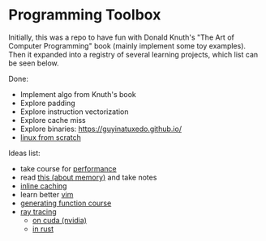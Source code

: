 # Programming Toolbox

Initially, this was a repo to have fun with Donald Knuth's "The Art of Computer Programming" book (mainly implement some toy examples). Then it expanded into a registry of several learning projects, which list can be seen below.

Done:
* Implement algo from Knuth's book
* Explore padding
* Explore instruction vectorization
* Explore cache miss
* Explore binaries: https://guyinatuxedo.github.io/
* [linux from scratch](https://linuxfromscratch.org/)

Ideas list:
* take course for [performance](https://ocw.mit.edu/courses/electrical-engineering-and-computer-science/6-172-performance-engineering-of-software-systems-fall-2018/lecture-videos/index.htm)
* read [this (about memory)](https://lwn.net/Articles/250967/) and take notes
* [inline caching](https://bernsteinbear.com/blog/inline-caching-quickening/)
* learn better [vim](https://thevaluable.dev/vim-advanced/)
* [generating function course](https://fr.coursera.org/learn/analysis-of-algorithms#syllabus)
* [ray tracing](https://raytracing.github.io/books/RayTracingInOneWeekend.html)
  * [on cuda (nvidia)](https://developer.nvidia.com/blog/accelerated-ray-tracing-cuda/)
  * [in rust](https://blog.singleton.io/posts/2022-01-02-raytracing-with-rust/)
